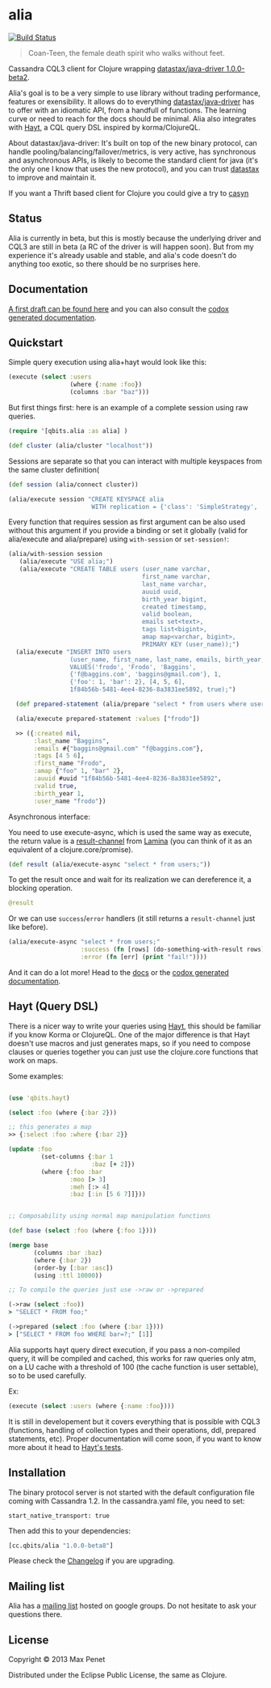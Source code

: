 # alia
[![Build Status](https://secure.travis-ci.org/mpenet/alia.png?branch=master)](http://travis-ci.org/mpenet/alia)

> Coan-Teen, the female death spirit who walks without feet.

Cassandra CQL3 client for Clojure wrapping [datastax/java-driver 1.0.0-beta2](https://github.com/datastax/java-driver).

Alia's goal is to be a very simple to use library without trading
performance, features or exensibility.
It allows do to everything
[datastax/java-driver](https://github.com/datastax/java-driver) has to offer
with an idiomatic API, from a handfull of functions. The learning
curve or need to reach for the docs should be minimal.
Alia also integrates with [Hayt](#hayt-query-dsl), a CQL query DSL inspired
by korma/ClojureQL.

About datastax/java-driver:
It's built on top of the new binary protocol, can handle
pooling/balancing/failover/metrics, is very active, has synchronous and
asynchronous APIs, is likely to become the standard client for java
(it's the only one I know that uses the new protocol), and you can
trust [datastax](http://datastax.com/) to improve and maintain it.

If you want a Thrift based client for Clojure you could give a try to
[casyn](https://github.com/mpenet/casyn)

## Status

Alia is currently in beta, but this is mostly because the underlying
driver and CQL3 are still in beta (a RC of the driver is will happen
soon).
But from my experience it's already usable and stable, and
alia's code doesn't do anything too exotic, so there should be no
surprises here.

## Documentation

[A first draft can be found here](https://github.com/mpenet/alia/blob/master/docs/guide.md) and you can also consult the [codox generated documentation](http://mpenet.github.com/alia/#docs).

## Quickstart

Simple query execution using alia+hayt would look like this:

```clojure
(execute (select :users
                 (where {:name :foo})
                 (columns :bar "baz")))
```


But first things first: here is an example of a complete session using
raw queries.


```clojure
(require '[qbits.alia :as alia] )

(def cluster (alia/cluster "localhost"))
```

Sessions are separate so that you can interact with multiple
keyspaces from the same cluster definition(

```clojure
(def session (alia/connect cluster))

(alia/execute session "CREATE KEYSPACE alia
                       WITH replication = {'class': 'SimpleStrategy', 'replication_factor' : 3};")
```

Every function that requires session as first argument can be also
used without this argument if you provide a binding or set it globally (valid for
alia/execute and alia/prepare) using `with-session` or `set-session!`:

```clojure
(alia/with-session session
   (alia/execute "USE alia;")
   (alia/execute "CREATE TABLE users (user_name varchar,
                                     first_name varchar,
                                     last_name varchar,
                                     auuid uuid,
                                     birth_year bigint,
                                     created timestamp,
                                     valid boolean,
                                     emails set<text>,
                                     tags list<bigint>,
                                     amap map<varchar, bigint>,
                                     PRIMARY KEY (user_name));")
  (alia/execute "INSERT INTO users
                 (user_name, first_name, last_name, emails, birth_year, amap, tags, auuid,valid)
                 VALUES('frodo', 'Frodo', 'Baggins',
                 {'f@baggins.com', 'baggins@gmail.com'}, 1,
                 {'foo': 1, 'bar': 2}, [4, 5, 6],
                 1f84b56b-5481-4ee4-8236-8a3831ee5892, true);")

  (def prepared-statement (alia/prepare "select * from users where user_name=?;"))

  (alia/execute prepared-statement :values ["frodo"])

  >> ({:created nil,
       :last_name "Baggins",
       :emails #{"baggins@gmail.com" "f@baggins.com"},
       :tags [4 5 6],
       :first_name "Frodo",
       :amap {"foo" 1, "bar" 2},
       :auuid #uuid "1f84b56b-5481-4ee4-8236-8a3831ee5892",
       :valid true,
       :birth_year 1,
       :user_name "frodo"})
```

Asynchronous interface:

You need to use execute-async, which is used the same way as execute,
the return value is a
[result-channel](https://github.com/ztellman/lamina/wiki/Result-Channels) from
[Lamina](https://github.com/ztellman/lamina) (you can think of it as
an equivalent of a clojure.core/promise).

```clojure
(def result (alia/execute-async "select * from users;"))

```

To get the result once and wait for its realization we can dereference
it, a blocking operation.

```clojure
@result
```

Or we can use `success`/`error` handlers (it still returns a
`result-channel` just like before).

```clojure
(alia/execute-async "select * from users;"
                    :success (fn [rows] (do-something-with-result rows)
                    :error (fn [err] (print "fail!"))))

```

And it can do a lot more! Head to the
[docs](https://github.com/mpenet/alia/blob/master/docs/guide.md) or
the
[codox generated documentation](http://mpenet.github.com/alia/#docs).

## Hayt (Query DSL)

There is a nicer way to write your queries using
[Hayt](https://github.com/mpenet/hayt), this should be familiar if you
know Korma or ClojureQL.
One of the major difference is that Hayt doesn't use macros and just
generates maps, so if you need to compose clauses or queries together
you can just use the clojure.core functions that work on maps.

Some examples:

```clojure

(use 'qbits.hayt)

(select :foo (where {:bar 2}))

;; this generates a map
>> {:select :foo :where {:bar 2}}

(update :foo
         (set-columns {:bar 1
                       :baz [+ 2]})
         (where {:foo :bar
                 :moo [> 3]
                 :meh [:> 4]
                 :baz [:in [5 6 7]]}))


;; Composability using normal map manipulation functions

(def base (select :foo (where {:foo 1})))

(merge base
       (columns :bar :baz)
       (where {:bar 2})
       (order-by [:bar :asc])
       (using :ttl 10000))

;; To compile the queries just use ->raw or ->prepared

(->raw (select :foo))
> "SELECT * FROM foo;"

(->prepared (select :foo (where {:bar 1})))
> ["SELECT * FROM foo WHERE bar=?;" [1]]

```

Alia supports hayt query direct execution, if you pass a non-compiled
query, it will be compiled and cached, this works for raw queries only atm,
on a LU cache with a threshold of 100 (the cache function is user
settable), so to be used carefully.

Ex:
```clojure
(execute (select :users (where {:name :foo})))
```

It is still in developement but it covers everything that is possible
with CQL3 (functions, handling of collection types and their
operations, ddl, prepared statements, etc).
Proper documentation will come soon, if you want to know more about it head to
[Hayt's tests](https://github.com/mpenet/hayt/blob/master/test/qbits/hayt/core_test.clj).

## Installation

The binary protocol server is not started with the default
configuration file coming with Cassandra 1.2.
In the cassandra.yaml file, you need to set:

`start_native_transport: true`

Then add this to your dependencies:

```clojure
[cc.qbits/alia "1.0.0-beta8"]
```

Please check the
[Changelog](https://github.com/mpenet/alia/blob/master/CHANGELOG.md)
if you are upgrading.

## Mailing list

Alia has a
[mailing list](https://groups.google.com/forum/?fromgroups#!forum/alia-cassandra)
hosted on google groups.
Do not hesitate to ask your questions there.

## License

Copyright © 2013 Max Penet

Distributed under the Eclipse Public License, the same as Clojure.
